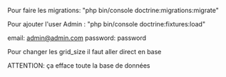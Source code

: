 Pour faire les migrations:
"php bin/console doctrine:migrations:migrate"

Pour ajouter l'user Admin :
"php bin/console doctrine:fixtures:load"

email: admin@admin.com
password: password

Pour changer les grid_size il faut aller direct en base

ATTENTION: ça efface toute la base de données